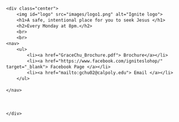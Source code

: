 <!DOCTYPE HTML>
<html>
<head>
<meta charset=”UTF-8”>

<!-- THE TITLE WILL APPEAR IN THE BROWSER WINDOW OR TAB -->
<title>Ignite SLO</title>
<link rel="stylesheet" type="text/css" href="styles-contact.css">
</head>

<body>

    <div class="center">
        <img id="logo" src="images/logo1.png" alt="Ignite logo">
        <h1>A safe, intentional place for you to seek Jesus </h1>
        <h2>Every Monday at 8pm.</h2>
        <br>
        <br>
    <nav>
        <ul>
            <li><a href="GraceChu_Brochure.pdf"> Brochure</a></li>
            <li><a href="https://www.facebook.com/igniteslohop/" target="_blank"> Facebook Page </a></li>
            <li><a href="mailto:gchu02@calpoly.edu"> Email </a></li>
        </ul>

    </nav>
    


    </div>

</body>

</html>
